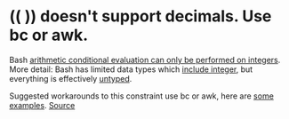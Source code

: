 # (( )) doesn't support decimals. Use bc or awk.

Bash [arithmetic conditional evaluation can only be performed on integers](https://www.tldp.org/LDP/abs/html/comparison-ops.html). More detail: Bash has limited data types which [include integer](http://www.tldp.org/LDP/abs/html/declareref.html), but everything is effectively [untyped](http://www.tldp.org/LDP/abs/html/untyped.html).

Suggested workarounds to this constraint use bc or awk, here are 
[some examples](https://stackoverflow.com/questions/11237794/how-to-compare-two-decimal-numbers-in-bash-awk).
[Source](https://github.com/koalaman/shellcheck/wiki/SC2079)

